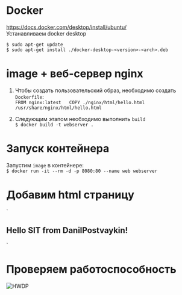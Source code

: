 # Docker
https://docs.docker.com/desktop/install/ubuntu/  
Устанавливаем docker desktop  
  
`$ sudo apt-get update`  
`$ sudo apt-get install ./docker-desktop-<version>-<arch>.deb`  
  
# image + веб-сервер nginx  
1. Чтобы создать пользовательский образ, необходимо создать `Dockerfile`:  
`FROM nginx:latest  
COPY ./nginx/html/hello.html /usr/share/nginx/html/hello.html`  
  
2. Следующим этапом необходимо выполнить `build`  
`$ docker build -t webserver .`  
  
# Запуск контейнера  
Запустим `image` в контейнере:  
`$ docker run -it --rm -d -p 8080:80 --name web webserver`  
  
# Добавим html страницу

`<!doctype html>  
<html lang="en">  
<head>  
  <meta charset="utf-8">  
  <title>Docker Nginx</title>  
</head>  
<body>  
  <h2>Hello SIT from DanilPostvaykin!</h2>  
</body>  
</html>` 
  
# Проверяем работоспособность  
![HWDP](https://user-images.githubusercontent.com/71296166/224723757-b9b486e0-813f-45ba-aefc-3afeca8860f2.png)


